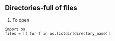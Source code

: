 Directories-full of files
-------------------------

1. To open

```
import os
files = [f for f in os.listdir(directory_name)]
```
